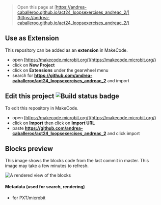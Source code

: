 
> Open this page at [https://andrea-caballeroo.github.io/act24_loopsexercises_andreac_2/](https://andrea-caballeroo.github.io/act24_loopsexercises_andreac_2/)

## Use as Extension

This repository can be added as an **extension** in MakeCode.

* open [https://makecode.microbit.org/](https://makecode.microbit.org/)
* click on **New Project**
* click on **Extensions** under the gearwheel menu
* search for **https://github.com/andrea-caballeroo/act24_loopsexercises_andreac_2** and import

## Edit this project ![Build status badge](https://github.com/andrea-caballeroo/act24_loopsexercises_andreac_2/workflows/MakeCode/badge.svg)

To edit this repository in MakeCode.

* open [https://makecode.microbit.org/](https://makecode.microbit.org/)
* click on **Import** then click on **Import URL**
* paste **https://github.com/andrea-caballeroo/act24_loopsexercises_andreac_2** and click import

## Blocks preview

This image shows the blocks code from the last commit in master.
This image may take a few minutes to refresh.

![A rendered view of the blocks](https://github.com/andrea-caballeroo/act24_loopsexercises_andreac_2/raw/master/.github/makecode/blocks.png)

#### Metadata (used for search, rendering)

* for PXT/microbit
<script src="https://makecode.com/gh-pages-embed.js"></script><script>makeCodeRender("{{ site.makecode.home_url }}", "{{ site.github.owner_name }}/{{ site.github.repository_name }}");</script>

